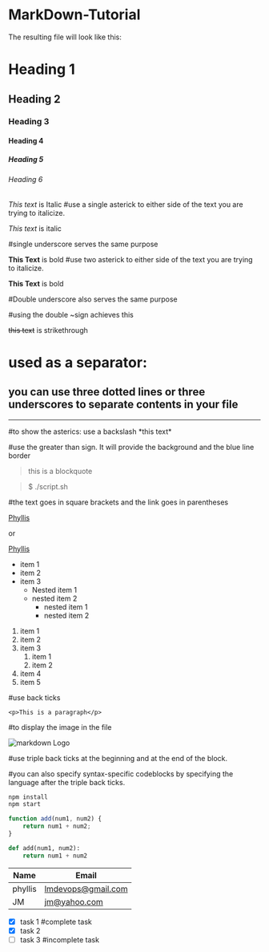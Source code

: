 # MarkDown-Tutorial
The resulting file will look like this:
<!-- headings -->
# Heading 1
## Heading 2
### Heading 3
#### Heading 4
##### Heading 5
###### Heading 6

<!-- Italics -->
*This text* is Italic
#use a single asterick to either side of the text you are trying to italicize.

_This text_ is italic 

#single underscore serves the same purpose


<!-- Strong -->
**This Text** is bold
#use two asterick to either side of the text you are trying to italicize.

__This Text__ is bold 

#Double underscore also serves the same purpose


<!-- Strikethrough -->

#using the double ~sign achieves this

~~this text~~ is strikethrough

<!-- Horizontal Rule -->
# used as a separator:
you can use three dotted lines or three underscores to separate contents in your file
--- 
___

#to show the asterics:
use a backslash
\*this text\*

<!-- Blockquote -->
#use the greater than sign. It will provide the background and the blue line border
> this is a blockquote


> $ ./script.sh


<!-- Links -->
#the text goes in square brackets and the link goes in parentheses

[Phyllis](https://github.com/LMDevops)

or

[Phyllis](https://github.com/LMDevops
"Phyllis")

<!-- Unordered Lists -->
* item 1
* item 2
* item 3
  * Nested item 1
  * nested item 2
    * nested item 1
    * nested item 2

<!-- Ordered lists -->
1. item 1
2. item 2
3. item 3 
   1. item 1
   2. item 2
4. item 4
5. item 5

<!-- inline code block -->
#use back ticks

`<p>This is a paragraph</p>`

<!-- Images -->
#to display the image in the file

![markdown Logo](https://markdown-here.com/img/icon256.png)

<!-- Github Markdown -->

<!-- Code blocks -->
#use triple back ticks at the beginning and at the end of the block. 

#you can also specify syntax-specific codeblocks by specifying the language after the triple back ticks.

```bash
npm install
npm start
```

```javascript
function add(num1, num2) {
    return num1 + num2;
}
```

```python
def add(num1, num2):
    return num1 + num2
```

<!--tables-->
| Name   | Email              | 
|--------| ------------------ | 
|phyllis | lmdevops@gmail.com |
|JM      | jm@yahoo.com       |

<!-- task Lists -->
* [x] task 1 #complete task
* [x] task 2
* [ ] task 3 #incomplete task

<!-- -->
